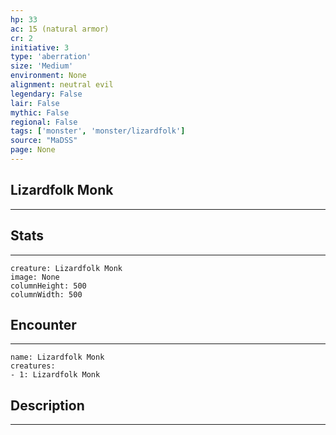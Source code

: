 ```yaml
---
hp: 33
ac: 15 (natural armor)
cr: 2
initiative: 3
type: 'aberration'    
size: 'Medium'
environment: None
alignment: neutral evil
legendary: False
lair: False
mythic: False
regional: False
tags: ['monster', 'monster/lizardfolk']
source: "MaDSS"
page: None
---
```


## Lizardfolk Monk
---



## Stats
---

```statblock
creature: Lizardfolk Monk
image: None
columnHeight: 500
columnWidth: 500
```

## Encounter
---

```encounter-table
name: Lizardfolk Monk
creatures:
- 1: Lizardfolk Monk
```

## Description
---




